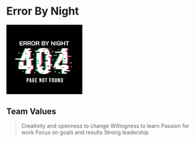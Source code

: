 # **Error By Night**

<img src="branding/team%20logo.png" width="200">

## Team Values
> Creativity and openness to change
> Willingness to learn
> Passion for work
> Focus on goals and results
> Strong leadership